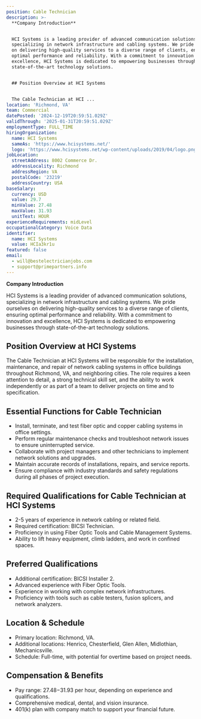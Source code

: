 ```yaml
---
position: Cable Technician
description: >-
  **Company Introduction**


  HCI Systems is a leading provider of advanced communication solutions,
  specializing in network infrastructure and cabling systems. We pride ourselves
  on delivering high-quality services to a diverse range of clients, ensuring
  optimal performance and reliability. With a commitment to innovation and
  excellence, HCI Systems is dedicated to empowering businesses through
  state-of-the-art technology solutions.


  ## Position Overview at HCI Systems


  The Cable Technician at HCI ...
location: 'Richmond, VA'
team: Commercial
datePosted: '2024-12-19T20:59:51.029Z'
validThrough: '2025-01-31T20:59:51.029Z'
employmentType: FULL_TIME
hiringOrganization:
  name: HCI Systems
  sameAs: 'https://www.hcisystems.net/'
  logo: 'https://www.hcisystems.net/wp-content/uploads/2019/04/logo.png'
jobLocation:
  streetAddress: 8002 Commerce Dr.
  addressLocality: Richmond
  addressRegion: VA
  postalCode: '23219'
  addressCountry: USA
baseSalary:
  currency: USD
  value: 29.7
  minValue: 27.48
  maxValue: 31.93
  unitText: HOUR
experienceRequirements: midLevel
occupationalCategory: Voice Data
identifier:
  name: HCI Systems
  value: HCIa3kr1u
featured: false
email:
  - will@bestelectricianjobs.com
  - support@primepartners.info
---
```




**Company Introduction**

HCI Systems is a leading provider of advanced communication solutions, specializing in network infrastructure and cabling systems. We pride ourselves on delivering high-quality services to a diverse range of clients, ensuring optimal performance and reliability. With a commitment to innovation and excellence, HCI Systems is dedicated to empowering businesses through state-of-the-art technology solutions.

## Position Overview at HCI Systems

The Cable Technician at HCI Systems will be responsible for the installation, maintenance, and repair of network cabling systems in office buildings throughout Richmond, VA, and neighboring cities. The role requires a keen attention to detail, a strong technical skill set, and the ability to work independently or as part of a team to deliver projects on time and to specification.

## Essential Functions for Cable Technician

- Install, terminate, and test fiber optic and copper cabling systems in office settings.
- Perform regular maintenance checks and troubleshoot network issues to ensure uninterrupted service.
- Collaborate with project managers and other technicians to implement network solutions and upgrades.
- Maintain accurate records of installations, repairs, and service reports.
- Ensure compliance with industry standards and safety regulations during all phases of project execution.

## Required Qualifications for Cable Technician at HCI Systems

- 2-5 years of experience in network cabling or related field.
- Required certification: BICSI Technician.
- Proficiency in using Fiber Optic Tools and Cable Management Systems.
- Ability to lift heavy equipment, climb ladders, and work in confined spaces.

## Preferred Qualifications

- Additional certification: BICSI Installer 2.
- Advanced experience with Fiber Optic Tools.
- Experience in working with complex network infrastructures.
- Proficiency with tools such as cable testers, fusion splicers, and network analyzers.

## Location & Schedule

- Primary location: Richmond, VA.
- Additional locations: Henrico, Chesterfield, Glen Allen, Midlothian, Mechanicsville.
- Schedule: Full-time, with potential for overtime based on project needs.

## Compensation & Benefits

- Pay range: $27.48-$31.93 per hour, depending on experience and qualifications.
- Comprehensive medical, dental, and vision insurance.
- 401(k) plan with company match to support your financial future.